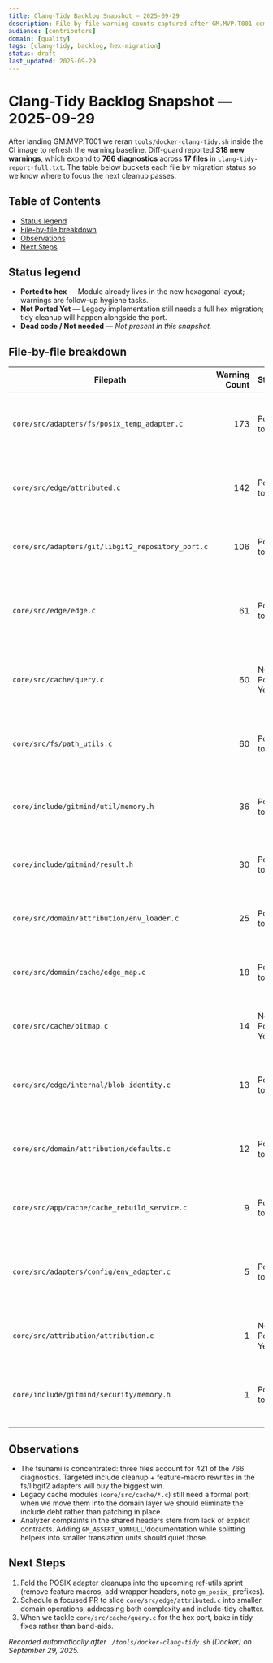 ```yaml
---
title: Clang-Tidy Backlog Snapshot — 2025-09-29
description: File-by-file warning counts captured after GM.MVP.T001 completion.
audience: [contributors]
domain: [quality]
tags: [clang-tidy, backlog, hex-migration]
status: draft
last_updated: 2025-09-29
---
```


# Clang-Tidy Backlog Snapshot — 2025-09-29

After landing GM.MVP.T001 we reran `tools/docker-clang-tidy.sh` inside the CI image to refresh the warning baseline. Diff-guard reported **318 new warnings**, which expand to **766 diagnostics** across **17 files** in `clang-tidy-report-full.txt`. The table below buckets each file by migration status so we know where to focus the next cleanup passes.

## Table of Contents

- [Status legend](#status-legend)
- [File-by-file breakdown](#file-by-file-breakdown)
- [Observations](#observations)
- [Next Steps](#next-steps)

## Status legend

- **Ported to hex** — Module already lives in the new hexagonal layout; warnings are follow-up hygiene tasks.
- **Not Ported Yet** — Legacy implementation still needs a full hex migration; tidy cleanup will happen alongside the port.
- **Dead code / Not needed** — _Not present in this snapshot._
 
## File-by-file breakdown

| Filepath | Warning Count | Status | Remarks | Roast |
|---|---:|---|---|---|
| `core/src/adapters/fs/posix_temp_adapter.c` | 173 | Ported to hex | Reserved macro abuse, missing includes, needs naming cleanup. | _GNU_SOURCE screaming like it's 2005—maybe give it a calmer indoor voice? |
| `core/src/edge/attributed.c` | 142 | Ported to hex | Gigantic CBOR encode/decode still monolithic; tidy flags cognitive complexity. | This file is the Kaiju we keep feeding; time to slice it into domain-sized sashimi. |
| `core/src/adapters/git/libgit2_repository_port.c` | 106 | Ported to hex | Still depends on POSIX feature macros + include chaos. | POSIX macros everywhere—libgit2 called, it wants a chaperone. |
| `core/src/edge/edge.c` | 61 | Ported to hex | Legacy equality helpers still chunky; tidy hates redundant casts and branches. | If complexity were ULIDs, this file would need sharding. |
| `core/src/cache/query.c` | 60 | Not Ported Yet | Pre-port cache adapter still directly touching constants + include debt. | Still clinging to pre-port habits like a Git hook without DI. |
| `core/src/fs/path_utils.c` | 60 | Ported to hex | Analyzer catching undefined cursor + SIZE_MAX include gaps. | Apparently our cursor likes Schrödinger states—tidy disagrees. |
| `core/include/gitmind/util/memory.h` | 36 | Ported to hex | Analyzer noise from memcpy helpers lacking contracts. | `gm_memcpy_span` meanwhile: trust me bro isn't an analyzer contract. |
| `core/include/gitmind/result.h` | 30 | Ported to hex | Macro-based flow control trips tidy diff-guard (GM_TRY). | Macros are fun until clang-tidy files a restraining order. |
| `core/src/domain/attribution/env_loader.c` | 25 | Ported to hex | Needs smaller helpers; include-cleaner wants direct headers. | Twenty-branch switchboard; let's give it a service layer already. |
| `core/src/domain/cache/edge_map.c` | 18 | Ported to hex | Bitmap types not forward-declared; include list stale. | Roaring bitmaps roaring at missing header hygiene—irony noted. |
| `core/src/cache/bitmap.c` | 14 | Not Ported Yet | Old implementation ignores return codes; still needs port. | Return values ignored like an CI bot DM—it's asking for attention. |
| `core/src/edge/internal/blob_identity.c` | 13 | Ported to hex | Helper missing direct includes for context/result types. | If you want NODISCARD respect, maybe invite the header to the party. |
| `core/src/domain/attribution/defaults.c` | 12 | Ported to hex | Enum constants not directly declared; include shuffle required. | Source defaults still living on borrowed includes; time for eviction. |
| `core/src/app/cache/cache_rebuild_service.c` | 9 | Ported to hex | Uses constants without headers; minor include cleanup. | Knows about GM_PATH_MAX by rumor only—cite your sources. |
| `core/src/adapters/config/env_adapter.c` | 5 | Ported to hex | Adapter missing gm_result headers; easy include fix. | Adapter forgot its own result headers—did we move out without forwarding address? |
| `core/src/attribution/attribution.c` | 1 | Not Ported Yet | Legacy module untouched—include debts + old patterns. | Legacy monolith still waiting for the hex bus to arrive. |
| `core/include/gitmind/security/memory.h` | 1 | Ported to hex | Analyzer leak traces due to no inline docs; mostly false positive. | Analyzer yelling at memset like it's a crime scene—document the alibi. |

## Observations
- The tsunami is concentrated: three files account for 421 of the 766 diagnostics. Targeted include cleanup + feature-macro rewrites in the fs/libgit2 adapters will buy the biggest win.
- Legacy cache modules (`core/src/cache/*.c`) still need a formal port; when we move them into the domain layer we should eliminate the include debt rather than patching in place.
- Analyzer complaints in the shared headers stem from lack of explicit contracts. Adding `GM_ASSERT_NONNULL`/documentation while splitting helpers into smaller translation units should quiet those.

## Next Steps
1. Fold the POSIX adapter cleanups into the upcoming ref-utils sprint (remove feature macros, add wrapper headers, note `gm_posix_` prefixes).
2. Schedule a focused PR to slice `core/src/edge/attributed.c` into smaller domain operations, addressing both complexity and include-tidy chatter.
3. When we tackle `core/src/cache/query.c` for the hex port, bake in tidy fixes rather than band-aids.

_Recorded automatically after `./tools/docker-clang-tidy.sh` (Docker) on September 29, 2025._
